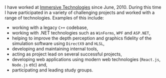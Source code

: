 I have worked at [Immersive Technologies](http://www.immersivetechnologies.com/)
since June, 2010. During this time I have participated in a variety of
challenging projects and worked with a range of technologies. Examples of this
include:

* working with a legacy `C++` codebase,
* working with .NET technologies such as `WinForms`, `WPF` and `ASP.NET`,
* helping to improve the depth perception and graphics fidelity of the
  simulation software using `DirectX9` and `HLSL`,
* developing and maintaining internal tools,
* acting as project lead on several successful projects, 
* developing web applications using modern web technologies (`React.js`,
  `Node.js` etc) and,
* participating and leading study groups.
